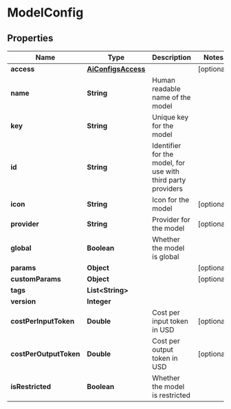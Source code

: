 

# ModelConfig


## Properties

| Name | Type | Description | Notes |
|------------ | ------------- | ------------- | -------------|
|**access** | [**AiConfigsAccess**](AiConfigsAccess.md) |  |  [optional] |
|**name** | **String** | Human readable name of the model |  |
|**key** | **String** | Unique key for the model |  |
|**id** | **String** | Identifier for the model, for use with third party providers |  |
|**icon** | **String** | Icon for the model |  [optional] |
|**provider** | **String** | Provider for the model |  [optional] |
|**global** | **Boolean** | Whether the model is global |  |
|**params** | **Object** |  |  [optional] |
|**customParams** | **Object** |  |  [optional] |
|**tags** | **List&lt;String&gt;** |  |  |
|**version** | **Integer** |  |  |
|**costPerInputToken** | **Double** | Cost per input token in USD |  [optional] |
|**costPerOutputToken** | **Double** | Cost per output token in USD |  [optional] |
|**isRestricted** | **Boolean** | Whether the model is restricted |  |



